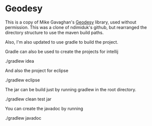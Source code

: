 # Geodesy

This is a copy of Mike Gavaghan's [Geodesy][0] library, used without
permission.  This was a clone of ndimiduk's github, but rearranged the directory
structure to use the maven build paths.

Also, I'm also updated to use gradle to build the project.

Gradle can also be used to create the projects for intellij

./gradlew idea

And also the project for eclipse

./gradlew eclipse


The jar can be build just by running gradlew in the root directory.

./gradlew clean test jar

You can create the javadoc by running

./gradlew javadoc


[0]: http://www.gavaghan.org/blog/free-source-code/geodesy-library-vincentys-formula-java/
